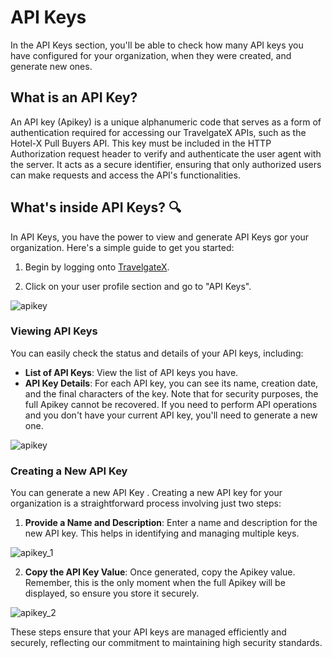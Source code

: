 ﻿---
sidebar_position: 5
---

# API Keys

In the API Keys section, you'll be able to check how many API keys you have configured for your organization, when they were created, and generate new ones.

## What is an API Key?

An API key (Apikey) is a unique alphanumeric code that serves as a form of authentication required for accessing our TravelgateX APIs, such as the Hotel-X Pull Buyers API. This key must be included in the HTTP Authorization request header to verify and authenticate the user agent with the server. It acts as a secure identifier, ensuring that only authorized users can make requests and access the API's functionalities.


## What's inside API Keys? 🔍

In API Keys, you have the power to view and generate API Keys gor your organization. Here's a simple guide to get you started:

1. Begin by logging onto [TravelgateX](https://www.travelgatex.com/).

2. Click on your user profile section and go to "API Keys".

![apikey](https://storage.travelgate.com/kbase/apikey_0.png)


### Viewing API Keys

You can easily check the status and details of your API keys, including:

- **List of API Keys**: View the list of API keys you have.
- **API Key Details**: For each API key, you can see its name, creation date, and the final characters of the key. Note that for security purposes, the full Apikey cannot be recovered. If you need to perform API operations and you don't have your current API key, you'll need to generate a new one.

![apikey](https://storage.travelgate.com/kbase/apikey.png)

### Creating a New API Key

You can generate a new API Key . Creating a new API key for your organization is a straightforward process involving just two steps:

1. **Provide a Name and Description**: Enter a name and description for the new API key. This helps in identifying and managing multiple keys.

![apikey_1](https://storage.travelgate.com/kbase/apikey_1.png)

2. **Copy the API Key Value**: Once generated, copy the Apikey value. Remember, this is the only moment when the full Apikey will be displayed, so ensure you store it securely.

![apikey_2](https://storage.travelgate.com/kbase/apikey_2.png)

These steps ensure that your API keys are managed efficiently and securely, reflecting our commitment to maintaining high security standards.